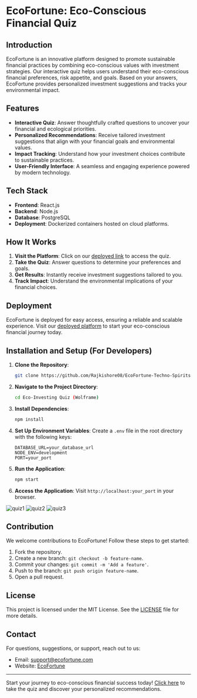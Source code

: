 # EcoFortune: Eco-Conscious Financial Quiz

## Introduction
EcoFortune is an innovative platform designed to promote sustainable financial practices by combining eco-conscious values with investment strategies. Our interactive quiz helps users understand their eco-conscious financial preferences, risk appetite, and goals. Based on your answers, EcoFortune provides personalized investment suggestions and tracks your environmental impact.

## Features
- **Interactive Quiz**: Answer thoughtfully crafted questions to uncover your financial and ecological priorities.
- **Personalized Recommendations**: Receive tailored investment suggestions that align with your financial goals and environmental values.
- **Impact Tracking**: Understand how your investment choices contribute to sustainable practices.
- **User-Friendly Interface**: A seamless and engaging experience powered by modern technology.

## Tech Stack
- **Frontend**: React.js
- **Backend**: Node.js
- **Database**: PostgreSQL
- **Deployment**: Dockerized containers hosted on cloud platforms.

## How It Works
1. **Visit the Platform**: Click on our [deployed link](https://tinyurl.com/Eco-Fortune) to access the quiz.
2. **Take the Quiz**: Answer questions to determine your preferences and goals.
3. **Get Results**: Instantly receive investment suggestions tailored to you.
4. **Track Impact**: Understand the environmental implications of your financial choices.

## Deployment
EcoFortune is deployed for easy access, ensuring a reliable and scalable experience. Visit our [deployed platform](https://tinyurl.com/Eco-Fortune) to start your eco-conscious financial journey today.

## Installation and Setup (For Developers)
1. **Clone the Repository**:
   ```bash
   git clone https://github.com/Rajkishore08/EcoFortune-Techno-Spirits
   ```
2. **Navigate to the Project Directory**:
   ```bash
   cd Eco-Investing Quiz (Wolframe)
   ```
3. **Install Dependencies**:
   ```bash
   npm install
   ```
4. **Set Up Environment Variables**:
   Create a `.env` file in the root directory with the following keys:
   ```env
   DATABASE_URL=your_database_url
   NODE_ENV=development
   PORT=your_port
   ```
5. **Run the Application**:
   ```bash
   npm start
   ```
6. **Access the Application**:
   Visit `http://localhost:your_port` in your browser.

![quiz1](https://github.com/user-attachments/assets/1b01a535-126d-440c-bf3a-adffa34ec8a5)
![quiz2](https://github.com/user-attachments/assets/acf6e1b4-b8ef-4587-9dee-a86e82f001f1)
![quiz3](https://github.com/user-attachments/assets/91dc73ad-2777-42f2-af37-b6305e354655)


## Contribution
We welcome contributions to EcoFortune! Follow these steps to get started:
1. Fork the repository.
2. Create a new branch: `git checkout -b feature-name`.
3. Commit your changes: `git commit -m 'Add a feature'`.
4. Push to the branch: `git push origin feature-name`.
5. Open a pull request.

## License
This project is licensed under the MIT License. See the [LICENSE](LICENSE) file for more details.

## Contact
For questions, suggestions, or support, reach out to us:
- Email: support@ecofortune.com
- Website: [EcoFortune](https://tinyurl.com/Eco-Fortune)

---
Start your journey to eco-conscious financial success today! [Click here](https://tinyurl.com/Eco-Fortune) to take the quiz and discover your personalized recommendations.

